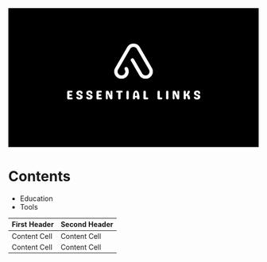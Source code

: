 <img src="logo/essential-links-logo.png" raw=true alt="It a logo" style="margin-right: 15px;" />

# Contents

- Education
- Tools

| First Header  | Second Header |
| ------------- | ------------- |
| Content Cell  | Content Cell  |
| Content Cell  | Content Cell  |

